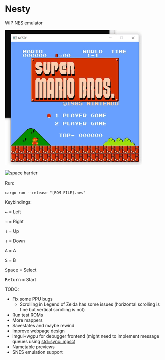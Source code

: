 # Nesty

WIP NES emulator

![mario](media/mario.gif)

![space harrier](media/space-harrier.gif)

Run:
```
cargo run --release "[ROM FILE].nes"
```

Keybindings:

<kbd>←</kbd> = Left

<kbd>→</kbd> = Right

<kbd>↑</kbd> = Up

<kbd>↓</kbd> = Down

<kbd>A</kbd> = A

<kbd>S</kbd> = B

<kbd>Space</kbd> = Select

<kbd>Return</kbd> = Start

TODO:

- Fix some PPU bugs
  * Scrolling in Legend of Zelda has some issues (horizontal scrolling is fine but vertical scrolling is not)
- Run test ROMs
- More mappers
- Savestates and maybe rewind
- Improve webpage design
- imgui+wgpu for debugger frontend (might need to implement message queues using [std::sync::mpsc](https://doc.rust-lang.org/std/sync/mpsc/))
- Nametable previews
- SNES emulation support
